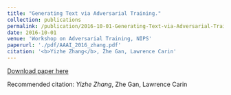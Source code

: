 ```yaml
---
title: "Generating Text via Adversarial Training."
collection: publications
permalink: /publication/2016-10-01-Generating-Text-via-Adversarial-Training
date: 2016-10-01
venue: 'Workshop on Adversarial Training, NIPS'
paperurl: './pdf/AAAI_2016_zhang.pdf'
citation: '<b>Yizhe Zhang</b>, Zhe Gan, Lawrence Carin'
---
```

[Download paper here](./pdf/AAAI_2016_zhang.pdf)

Recommended citation: *Yizhe Zhang*, Zhe Gan, Lawrence Carin